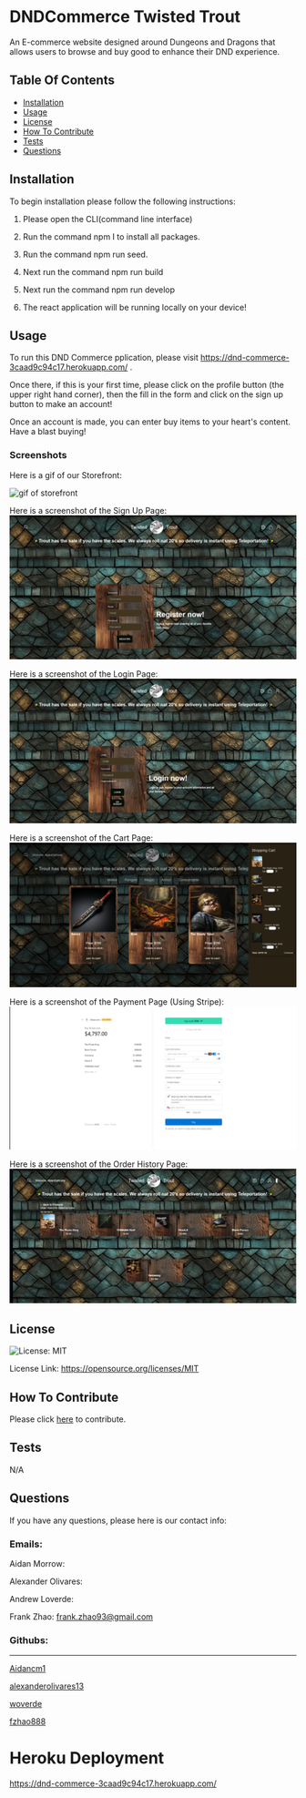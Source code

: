 # DNDCommerce Twisted Trout
An E-commerce website designed around Dungeons and Dragons that allows users to browse and buy good to enhance their DND experience.

## Table Of Contents
- [Installation](#installation)
- [Usage](#usage)
- [License](#license)
- [How To Contribute](#how-to-contribute)
- [Tests](#tests)
- [Questions](#questions)

## Installation
To begin installation please follow the following instructions:

1. Please open the CLI(command line interface)

2. Run the command npm I to install all packages.

3. Run the command npm run seed.

4. Next run the command npm run build

5. Next run the command npm run develop

6. The react application will be running locally on your device!

## Usage

To run this DND Commerce pplication, please visit  https://dnd-commerce-3caad9c94c17.herokuapp.com/ .

Once there, if this is your first time, please click on the profile button (the upper right hand corner), then the fill in the form and click on the sign up button to make an account!

Once an account is made, you can enter buy items to your heart's content.  Have a blast buying!

### Screenshots

Here is a gif of our Storefront: 

![gif of storefront](public/images/storefront.gif)

Here is a screenshot of the Sign Up Page:
![screenshot of signup](public/images/signup.png)

Here is a screenshot of the Login Page:
![screenshot of login](public/images/login.png)

Here is a screenshot of the Cart Page:
![screenshot of cart](public/images/cart.png)

Here is a screenshot of the Payment Page (Using Stripe):
![screenshot of payment page](public/images/stripe.png)

Here is a screenshot of the Order History Page:
![screenshot of order history page](public/images/orderHistory.png)


## License
![License: MIT](https://img.shields.io/badge/License-MIT-yellow.svg)

License Link:
https://opensource.org/licenses/MIT

## How To Contribute
Please click [here](https://github.com/wloverde/DNDCommerce) to contribute.

## Tests
N/A

## Questions

If you have any questions, please here is our contact info:

### Emails: 

Aidan Morrow:

Alexander Olivares:

Andrew Loverde:

Frank Zhao: frank.zhao93@gmail.com



### Githubs:

-------
[Aidancm1](https://github.com/Aidancm1)

[alexanderolivares13](https://github.com/alexanderolivares13)

[woverde](https://github.com/wloverde)

[fzhao888](https://github.com/fzhao888)

# Heroku Deployment
https://dnd-commerce-3caad9c94c17.herokuapp.com/